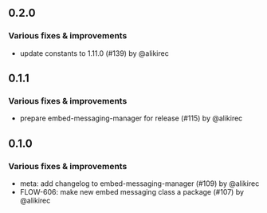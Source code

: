 ## 0.2.0

### Various fixes & improvements

- update constants to 1.11.0 (#139) by @alikirec

## 0.1.1

### Various fixes & improvements

- prepare embed-messaging-manager for release (#115) by @alikirec

## 0.1.0

### Various fixes & improvements

- meta: add changelog to embed-messaging-manager (#109) by @alikirec
- FLOW-606: make new embed messaging class a package (#107) by @alikirec

